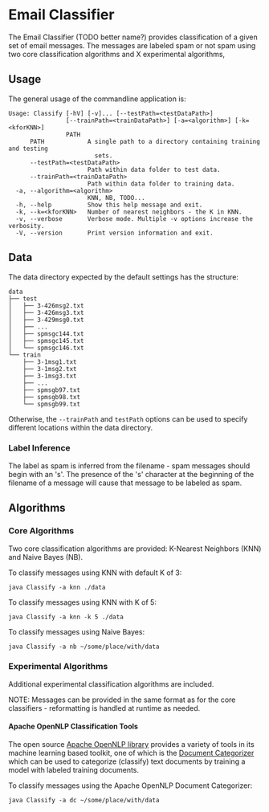 Email Classifier
===============

The Email Classifier (TODO better name?) provides classification of a given set of email messages. The messages are labeled spam or not spam using two core classification algorithms and X experimental algorithms,

Usage
-----

The general usage of the commandline application is:

```
Usage: Classify [-hV] [-v]... [--testPath=<testDataPath>]
                [--trainPath=<trainDataPath>] [-a=<algorithm>] [-k=<kforKNN>]
                PATH
      PATH            A single path to a directory containing training and testing
                        sets.
      --testPath=<testDataPath>
                      Path within data folder to test data.
      --trainPath=<trainDataPath>
                      Path within data folder to training data.
  -a, --algorithm=<algorithm>
                      KNN, NB, TODO...
  -h, --help          Show this help message and exit.
  -k, --k=<kforKNN>   Number of nearest neighbors - the K in KNN.
  -v, --verbose       Verbose mode. Multiple -v options increase the verbosity.
  -V, --version       Print version information and exit.
```

Data
----

The data directory expected by the default settings has the structure:

```
data
├── test
│   ├── 3-426msg2.txt
│   ├── 3-426msg3.txt
│   ├── 3-429msg0.txt
│   ├── ...
│   ├── spmsgc144.txt
│   ├── spmsgc145.txt
│   └── spmsgc146.txt
└── train
    ├── 3-1msg1.txt
    ├── 3-1msg2.txt
    ├── 3-1msg3.txt
    ├── ...
    ├── spmsgb97.txt
    ├── spmsgb98.txt
    └── spmsgb99.txt
```

Otherwise, the `--trainPath` and `testPath` options can be used to specify different locations within the data directory.

### Label Inference

The label as spam is inferred from the filename - spam messages should begin with an 's'. The presence of the 's' character at the beginning of the filename of a message will cause that message to be labeled as spam.

Algorithms
----------

### Core Algorithms

Two core classification algorithms are provided: K-Nearest Neighbors (KNN) and Naive Bayes (NB). 

To classify messages using KNN with default K of 3:

```
java Classify -a knn ./data
```

To classify messages using KNN with K of 5:

```
java Classify -a knn -k 5 ./data
```

To classify messages using Naive Bayes:

```
java Classify -a nb ~/some/place/with/data
```

### Experimental Algorithms

Additional experimental classification algorithms are included.

NOTE: Messages can be provided in the same format as for the core classifiers - reformatting is handled at runtime as needed.

#### Apache OpenNLP Classification Tools

The open source [Apache OpenNLP library](https://opennlp.apache.org/) provides a variety of tools in its machine learning based toolkit, one of which is the [Document Categorizer](https://opennlp.apache.org/docs/1.9.0/manual/opennlp.html#tools.doccat) which can be used to categorize (classify) text documents by training a model with labeled training documents. 

To classify messages using the Apache OpenNLP Document Categorizer:
```
java Classify -a dc ~/some/place/with/data
```